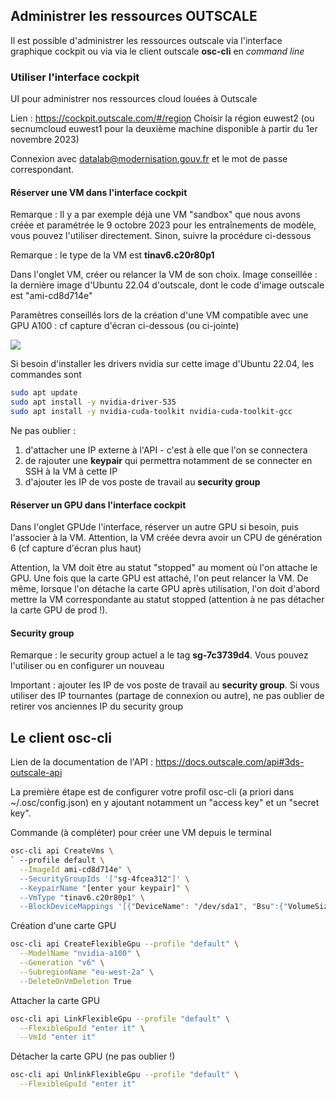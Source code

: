 ## Administrer les ressources OUTSCALE

Il est possible d'administrer les ressources outscale via l'interface graphique cockpit ou via via le client outscale  **osc-cli** en *command line*

### Utiliser l'interface cockpit

UI pour administrer nos ressources cloud louées à Outscale

Lien : https://cockpit.outscale.com/#/region
Choisir la région euwest2 (ou secnumcloud euwest1 pour la deuxième machine disponible à partir du 1er novembre 2023)

Connexion avec datalab@modernisation.gouv.fr et le mot de passe correspondant.

#### Réserver une VM dans l'interface cockpit

Remarque : Il y a par exemple déjà une VM "sandbox" que nous avons créée et paramétrée le 9 octobre 2023 pour les entraînements de modèle, vous pouvez l'utiliser directement. Sinon, suivre la procédure ci-dessous

Remarque : le type de la VM est **tinav6.c20r80p1**


Dans l'onglet VM, créer ou relancer la VM de son choix.
Image conseillée : la dernière image d'Ubuntu 22.04 d'outscale, dont le code d'image outscale est "ami-cd8d714e"

Paramètres conseillés lors de la création d'une VM compatible avec une GPU A100 : cf capture d'écran ci-dessous (ou ci-jointe) 


![](https://storage.gra.cloud.ovh.net/v1/AUTH_0f20d409cb2a4c9786c769e2edec0e06/padnumerique/uploads/8331a0c8-18c0-401c-a8c1-ab49485dac67.png)

Si besoin d'installer les drivers nvidia sur cette image d'Ubuntu 22.04, les commandes sont 
```bash
sudo apt update
sudo apt install -y nvidia-driver-535
sudo apt install -y nvidia-cuda-toolkit nvidia-cuda-toolkit-gcc
```
Ne pas oublier :
1) d'attacher une IP externe à l'API - c'est à elle que l'on se connectera 
2) de rajouter une **keypair** qui permettra notamment de se connecter en SSH à la VM à cette IP
3) d'ajouter les IP de vos poste de travail au **security group**

#### Réserver un GPU dans l'interface cockpit

Dans l'onglet GPUde l'interface, réserver un autre GPU si besoin, puis l'associer à la VM. Attention, la VM créée devra avoir un CPU de génération 6 (cf capture d'écran plus haut)

Attention, la VM doit être au statut "stopped" au moment où l'on attache le GPU. Une fois que la carte GPU est attaché, l'on peut relancer la VM. De même, lorsque l'on détache la carte GPU après utilisation, l'on doit d'abord mettre la VM correspondante au statut stopped (attention à ne pas détacher la carte GPU de prod !).

#### Security group

Remarque : le security group actuel a le tag **sg-7c3739d4**. Vous pouvez l'utiliser ou en configurer un nouveau

Important : ajouter les IP de vos poste de travail au **security group**. Si vous utiliser des IP tournantes (partage de connexion ou autre), ne pas oublier de retirer vos anciennes IP du security group

## Le client **osc-cli**

Lien de la documentation de l'API : https://docs.outscale.com/api#3ds-outscale-api

La première étape est de configurer votre profil osc-cli (a priori dans ~/.osc/config.json) en y ajoutant notamment un "access key" et un "secret key".

Commande (à compléter) pour créer une VM depuis le terminal
```bash
osc-cli api CreateVms \
` --profile default \
  --ImageId ami-cd8d714e" \
  --SecurityGroupIds '["sg-4fcea312"]' \
  --KeypairName "[enter your keypair]" \
  --VmType "tinav6.c20r80p1" \
  --BlockDeviceMappings '[{"DeviceName": "/dev/sda1", "Bsu":{"VolumeSize": 200, "VolumeType": "gp2"}}]' \
```

Création d'une carte GPU
```bash
osc-cli api CreateFlexibleGpu --profile "default" \
  --ModelName "nvidia-a100" \
  --Generation "v6" \
  --SubregionName "eu-west-2a" \
  --DeleteOnVmDeletion True
```

Attacher la carte GPU
```bash
osc-cli api LinkFlexibleGpu --profile "default" \
  --FlexibleGpuId "enter it" \
  --VmId "enter it"
```

Détacher la carte GPU (ne pas oublier !)
```bash
osc-cli api UnlinkFlexibleGpu --profile "default" \
  --FlexibleGpuId "enter it"
```
